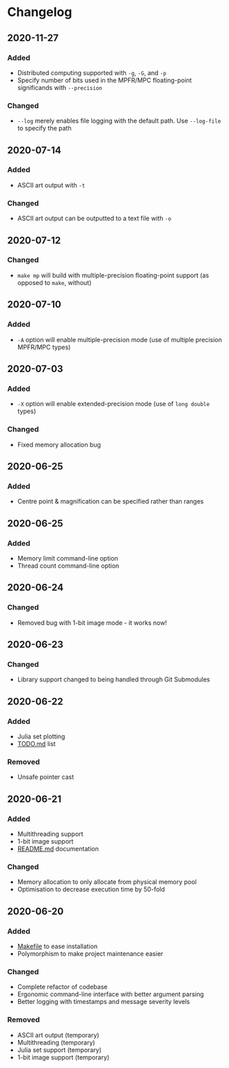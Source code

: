# Changelog

## 2020-11-27
### Added
- Distributed computing supported with `-g`, `-G`, and `-p`
- Specify number of bits used in the MPFR/MPC floating-point significands with `--precision`
### Changed
- `--log` merely enables file logging with the default path. Use `--log-file` to specify the path

## 2020-07-14
### Added
- ASCII art output with `-t`
### Changed
- ASCII art output can be outputted to a text file with `-o`

## 2020-07-12
### Changed
- `make mp` will build with multiple-precision floating-point support (as opposed to `make`, without)

## 2020-07-10
### Added
- `-A` option will enable multiple-precision mode (use of multiple precision MPFR/MPC types)

## 2020-07-03
### Added
- `-X` option will enable extended-precision mode (use of `long double` types)
### Changed
- Fixed memory allocation bug

## 2020-06-25
### Added
- Centre point & magnification can be specified rather than ranges

## 2020-06-25
### Added
- Memory limit command-line option
- Thread count command-line option

## 2020-06-24
### Changed
- Removed bug with 1-bit image mode - it works now!

## 2020-06-23
### Changed
- Library support changed to being handled through Git Submodules

## 2020-06-22
### Added
- Julia set plotting
- [TODO.md](TODO.md) list
### Removed
- Unsafe pointer cast

## 2020-06-21
### Added
- Multithreading support
- 1-bit image support
- [README.md](README.md) documentation
### Changed
- Memory allocation to only allocate from physical memory pool
- Optimisation to decrease execution time by 50-fold

## 2020-06-20
### Added
- [Makefile](Makefile) to ease installation
- Polymorphism to make project maintenance easier
### Changed
- Complete refactor of codebase
- Ergonomic command-line interface with better argument parsing
- Better logging with timestamps and message severity levels
### Removed
- ASCII art output (temporary)
- Multithreading (temporary)
- Julia set support (temporary)
- 1-bit image support (temporary)
